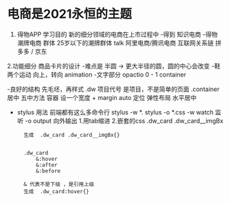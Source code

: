 # 电商是2021永恒的主题


1. 得物APP    学习目的
    新的细分领域的电商在上市过程中
    -得到    知识电商
    -得物    潮牌电商
    群体  25岁以下的潮牌群体  talk
        阿里电商/腾讯电商   互联网关系链
        拼多多 / 京东


2.功能细分   商品卡片的设计
    -难点是  半圆  ->  更大半径的圆，圆的中心会改变
    -鞋
        两个运动  向上，转向  animation 
    -文字部分
        opactio 0 - 1
        container


-良好的结构
    先毛坯，再样式
    .dw 项目代号  是项目，不是简单的页面
    .container   居中 五中方法
        容器  设一个宽度 + margin auto
        定位 
        弹性布局  水平居中


- stylus 用法
    前端都有这么多命令行
    stylus -w *.
    stylus -o *.css
    -w watch 监听
    -o output 向外输出
    1.用tab缩进
    2.嵌套的css
        .dw_card
            .dw_card__imgBx

        生成  .dw_card .dw_card__imgBx{}


        .dw_card
            &:hover
            &:after
            &:before

        & 代表不是下级 ，是引用上级
        生成  .dw_card:hover{}
            